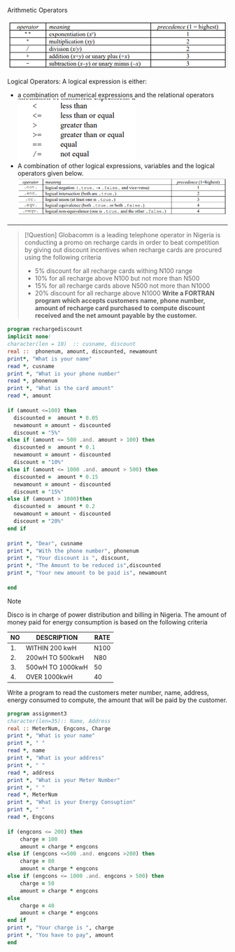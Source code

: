Arithmetic Operators

![](Pasted%20image%2020221205105010.png)

Logical Operators:
A logical expression is either:
- a combination of numerical expressions and the relational operators
![](Pasted%20image%2020221205105044.png)
- A combination of other logical expressions, variables and the logical operators given below.
![](Pasted%20image%2020221205105206.png)

---
> [!Question]
Globacomm is a leading telephone operator in Nigeria is conducting a promo
on recharge cards in order to beat competition by giving out discount incentives when recharge cards are procured using the following criteria
> - 5% discount for all recharge cards withing N100 range
> - 10% for all recharge above N100 but not more than N500
> - 15% for all recharge cards above N500 not more than N1000
> - 20% discount for all recharge above N1000
> **Write a FORTRAN program which accepts customers name, phone number, amount of recharge card purchased to compute discount received and the net amount payable by the customer.** 
> 

```fortran
program rechargediscount
implicit none!
character(len = 10)  :: cusname, discount
real ::  phonenum, amount, discounted, newamount
print*, "What is your name"
read *, cusname
print *, "What is your phone number"
read *, phonenum
print *, "What is the card amount"
read *, amount

if (amount <=100) then
  discounted =  amount * 0.05
  newamount = amount - discounted
  discount = "5%"
else if (amount <= 500 .and. amount > 100) then
  discounted =  amount * 0.1
  newamount = amount - discounted
  discount = "10%"
else if (amount <= 1000 .and. amount > 500) then
  discounted =  amount * 0.15
  newamount = amount - discounted
  discount = "15%"
else if (amount > 1000)then
  discounted =  amount * 0.2
  newamount = amount - discounted
  discount = "20%"
end if

print *, "Dear", cusname
print *, "With the phone number", phonenum
print *, "Your discount is ", discount,
print *, "The Amount to be reduced is",discounted
print *, "Your new amount to be paid is", newamount  

end
```

>[!Note]
>Disco is in charge of power distribution and billing in Nigeria. The amount of money paid for energy consumption is based on the following criteria
>
NO|DESCRIPTION|RATE
---|---|---
1.|WITHIN 200 kwH|N100
2.|200wH TO 500kwH|N80
3.|500wH TO 1000kwH|50
4.|OVER 1000kwH|40
Write a program to read the customers meter number, name, address, energy consumed to compute, the amount that will be paid by the customer. 

```fortran
program assignment3
character(len=35):: Name, Address
real :: MeterNum, Engcons, Charge
print *, "What is your name"
print *, " "
read *, name
print *, "What is your address"
print *, " "
read *, address
print *, "What is your Meter Number"
print *, " "
read *, MeterNum
print *, "What is your Energy Consuption"
print *, " "
read *, Engcons

if (engcons <= 200) then
	charge = 100
	amount = charge * engcons
else if (engcons <=500 .and. engcons >200) then
	charge = 80
	amount = charge * engcons
else if (engcons <= 1000 .and. engcons > 500) then
	charge = 50
	amount = charge * engcons
else
	charge = 40
	amount = charge * engcons
end if
print *, "Your charge is ", charge
print *, "You have to pay", amount
end
```


